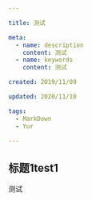 ```yaml
---

title: 测试

meta:
  - name: description
    content: 测试
  - name: keywords
    content: 测试

created: 2019/11/09

updated: 2020/11/10

tags:
  - MarkDown
  - Yur

---
```


## 标题1test1

测试
